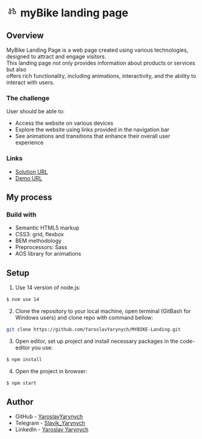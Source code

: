 # <img src="./src/images/icons/favicon.png" alt="Bicycle Icon" width="30" height="30"> myBike landing page

## Overview
MyBike Landing Page is a web page created using various technologies, designed to attract and engage visitors.<br>
This landing page not only provides information about products or services but also <br> offers rich functionality, including animations, interactivity, and the ability to interact with users.

### The challenge

User should be able to:
- Access the website on various devices
- Explore the website using links provided in the navigation bar
- See animations and transitions that enhance their overall user experience

### Links

- [Solution URL](https://github.com/YaroslavYarynych/MYBIKE-Landing)
- [Demo URL](https://yaroslavyarynych.github.io/MYBIKE-Landing/)

## My process

### Build with
 - Semantic HTML5 markup
 - CSS3: grid, flexbox
 - BEM methodology
 - Preprocessors: Sass
 - AOS library for animations

## Setup

1. Use 14 version of node.js: <br>
```sh
$ nvm use 14
```

2. Clone the repository to your local machine, open terminal (GitBash for Windows users) and clone repo with command bellow:

```sh
git clone https://github.com/YaroslavYarynych/MYBIKE-Landing.git
```

3. Open editor, set up project and install necessary packages in the code-editor you use:
```sh
$ npm install
```

4. Open the project in browser:
```sh
$ npm start
```

## Author

- GitHub - [YaroslavYarynych](https://github.com/YaroslavYarynych)
- Telegram - [Slavik_Yarynych](https://t.me/Slavik_Yarynych)
- LinkedIn - [Yaroslav Yarynych](https://www.linkedin.com/in/yaroslav-yarynych-87856722a/)

